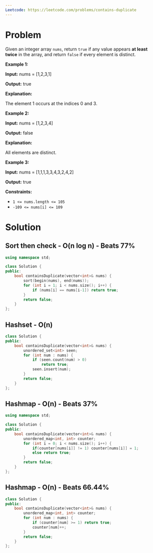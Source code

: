 ```yaml
---
Leetcode: https://leetcode.com/problems/contains-duplicate
---
```

# Problem

Given an integer array `nums`, return `true` if any value appears **at least twice** in the array, and return `false` if every element is distinct.

**Example 1:**

**Input:** nums = [1,2,3,1]

**Output:** true

**Explanation:**

The element 1 occurs at the indices 0 and 3.

**Example 2:**

**Input:** nums = [1,2,3,4]

**Output:** false

**Explanation:**

All elements are distinct.

**Example 3:**

**Input:** nums = [1,1,1,3,3,4,3,2,4,2]

**Output:** true

**Constraints:**

- `1 <= nums.length <= 105`
- `-109 <= nums[i] <= 109`

# Solution
## Sort then check - O(n log n) - Beats 77%

```cpp
using namespace std;

class Solution {
public:
    bool containsDuplicate(vector<int>& nums) {
		sort(begin(nums), end(nums));
		for (int i = 1; i < nums.size(); i++) {
		    if (nums[i] == nums[i-1]) return true;
        }
        return false;
    }
};
```

## Hashset - O(n)

```cpp
class Solution {
public:
    bool containsDuplicate(vector<int>& nums) {
        unordered_set<int> seen;
        for (int num : nums) {
            if (seen.count(num) > 0)
                return true;
            seen.insert(num);
        }
        return false;
    }
};
```
## Hashmap -  O(n) - Beats 37%

```cpp
using namespace std;

class Solution {
public:
    bool containsDuplicate(vector<int>& nums) {
		unordered_map<int, int> counter;
        for (int i = 0; i < nums.size(); i++) {
            if(counter[nums[i]] != 1) counter[nums[i]] = 1;
            else return true;
        }
        return false;
    }
};
```

## Hashmap - O(n) - Beats 66.44%

```cpp
class Solution {
public:
    bool containsDuplicate(vector<int>& nums) {
        unordered_map<int, int> counter;
        for (int num : nums) {
            if (counter[num] >= 1) return true;
            counter[num]++;
        }
        return false;
    }
};
```